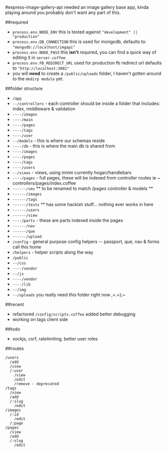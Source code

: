 #express-image-gallery-api
needed an image gallery base app, kinda playing around you probably don't want any part of this.

##required
  - `process.env.NODE_ENV` this is tested against `"development" || "production"`
  - `process.env.DB_CONNECTION` this is used for mongodb, defaults to: `"mongodb://localhost/imgapi"`
  - `process.env.NODE_PASS` this **isn't** required, you can find a quick way of editing it in `server.coffee`
  - `process.env.FB_REDIRECT_URL` used for production fb redirect url defaults to `"http://localhost:3001"`
  - you will **need** to create a `/public/uploads` folder, I haven't gotten around to the `mkdirp module` yet.

##folder structure
  - `/app`
  - `--/controllers` - each controller should be inside a folder that includes: index, middleware & validation
  - `----/images`
  - `----/main`
  - `----/pages`
  - `----/tags`
  - `----/user`
  - `--/models` - this is where our schemas reside
  - `----/db` - this is where the main db is shared from
  - `----/images`
  - `----/pages`
  - `----/tags`
  - `----/users`
  - `--/views` - views, using mmm currently hogan/handlebars
  - `----/pages` - full pages, these will be indexed from controller routes ie ~ controllers/pages/index.coffee
  - `------/cms` ** to be renamed to match /pages controller & models **
  - `------/images`
  - `------/tags`
  - `------/tests` ** has some hackish stuff... nothing ever works in here
  - `------/users`
  - ``------/view``
  - `----/parts` - these are parts indexed inside the pages 
  - `------/nav`
  - `------/que`
  - `------/upload`
  - `/config` - general purpose config helpers -- passport, que, nav & forms call this home
  - `/helpers` - helper scripts along the way
  - `/public`
  - `--/css`
  - `----/vendor`
  - `--/js`
  - `----/vendor`
  - `----/lib`
  - `--/img`
  - `--/uploads` you really need this folder right now ,=.=);~

##recent
  - refactored `/config/scripts.coffee` added better debugging
  - working on tags client side

##todo
  - sockjs, csrf, ratelimiting, better user roles
  
##routes
  ```
  /users
    /add
    /view
    /:user
      /view
      /edit
      /remove - deprecated
  /tags
    /view
    /add
    /:slug
      /edit
  /images
    /:id
      /edit
    /:page
  /pages
    /view
    /add
    /:slug
      /edit
  ```